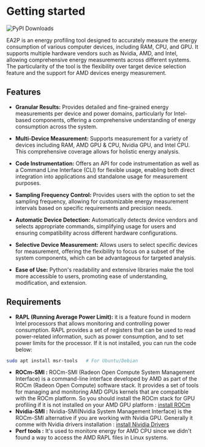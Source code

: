 # Getting started
![PyPI Downloads](https://img.shields.io/pypi/dm/EA2P?color=brightgreen&label=PyPI%20downloads&logo=pypi&logoColor=yellow)

EA2P is an energy profiling tool designed to accurately measure the energy consumption of various computer devices, including RAM, CPU, and GPU. It supports multiple hardware vendors such as Nvidia, AMD, and Intel, allowing comprehensive energy measurements across different systems. The particularity of the tool is the flexibility over target device selection feature and the support for AMD devices energy measurement.  

## Features

- **Granular Results:** Provides detailed and fine-grained energy measurements per device and power domains, particularly for Intel-based components, offering a comprehensive understanding of energy consumption across the system.

- **Multi-Device Measurement:** Supports measurement for a variety of devices including RAM, AMD GPU & CPU, Nvidia GPU, and Intel CPU. This comprehensive coverage allows for holistic energy analysis.

- **Code Instrumentation:** Offers an API for code instrumentation as well as a Command Line Interface (CLI) for flexible usage, enabling both direct integration into applications and standalone usage for measurement purposes.

- **Sampling Frequency Control:** Provides users with the option to set the sampling frequency, allowing for customizable energy measurement intervals based on specific requirements and precision needs.

- **Automatic Device Detection:** Automatically detects device vendors and selects appropriate commands, simplifying usage for users and ensuring compatibility across different hardware configurations.

- **Selective Device Measurement:** Allows users to select specific devices for measurement, offering the flexibility to focus on a subset of the system components, which can be advantageous for targeted analysis.
- **Ease of Use:** Python's readability and extensive libraries make the tool more accessible to users, promoting ease of understanding, modification, and extension.

## Requirements
- **RAPL (Running Average Power Limit):** it is a feature found in modern Intel processors that allows monitoring and controlling power consumption. RAPL provides a set of registers that can be used to read power-related information, such as power consumption, and to set power limits for the processor. If it is not installed, you can run the code below:
```bash
sudo apt install msr-tools   # For Ubuntu/Debian
```
- **ROCm-SMI :** ROCm-SMI (Radeon Open Compute System Management Interface) is a command-line interface developed by AMD as part of the ROCm (Radeon Open Compute) software stack. It provides a set of tools for managing and monitoring AMD GPUs kernels that are compatible with the ROCm platform. So you should install the ROCm stack for GPU profiling if it is not installed on your AMD GPU platform : [install ROCm](https://rocm.docs.amd.com/projects/install-on-linux/en/latest/tutorial/install-overview.html)
- **Nvidia-SMI :** Nvidia-SMI(Nvidia System Management Interface) is the ROCm-SMI alternative if you are working with Nvidia GPU. Generally it comme with Nvidia drivers installation : [install Nividia Drivers](https://docs.nvidia.com/cuda/cuda-installation-guide-linux/index.html#driver-installation)
- **Perf tools :** It's used to monitore energy for AMD CPU since we didn't found a way to access the AMD RAPL files in Linux systems.